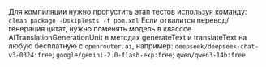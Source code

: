 Для компиляции нужно пропустить этап тестов используя команду: ```clean package -DskipTests -f pom.xml```
Если отвалится перевод/генерация цитат, нужно поменять модель в класссе AITranslationGenerationUnit в методах generateText и translateText на любую бесплатную с ```openrouter.ai```, например: ```deepseek/deepseek-chat-v3-0324:free```; ```google/gemini-2.0-flash-exp:free```; ```qwen/qwen3-14b:free```
